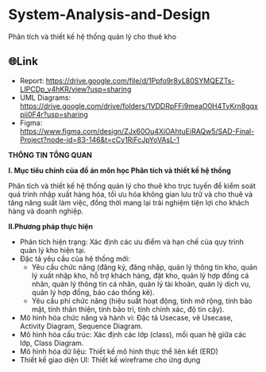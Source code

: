 # System-Analysis-and-Design
Phân tích và thiết kế hệ thống quản lý cho thuê kho

## 🌐Link
- Report: https://drive.google.com/file/d/1Ppfo9r8yL80SYMQEZTs-LIPCDp_v4hKR/view?usp=sharing
- UML Diagrams: https://drive.google.com/drive/folders/1VDDRpFFj9meaO0H4TyKrn8gqxpii0F4r?usp=sharing
- Figma: https://www.figma.com/design/ZJx60Ou4XiOAhtuEiRAQw5/SAD-Final-Project?node-id=83-146&t=cCy1RiFcJpYoVAsL-1

**THÔNG TIN TỔNG QUAN**

**I. Mục tiêu chính của đồ án môn học Phân tích và thiết kế hệ thống**

Phân tích và thiết kế hệ thống quản lý cho thuê kho trực tuyến để kiểm soát quá trình nhập xuất hàng hóa, tối ưu hóa không gian lưu trữ và cho thuê và tăng năng suất làm việc, đồng thời mang lại trải nghiệm tiện lợi cho khách hàng và doanh nghiệp.

**II.Phương pháp thực hiện**
- Phân tích hiện trạng: Xác định các ưu điểm và hạn chế của quy trình quản lý kho hiện tại.
- Đặc tả yêu cầu của hệ thống mới:
  + Yêu cầu chức năng (đăng ký, đăng nhập, quản lý thông tin kho, quản lý xuất nhập kho, hỗ trợ khách hàng, đặt kho, quản lý hợp đồng cá nhân, quản lý thông tin cá nhân, quản lý tài khoản, quản lý dịch vụ, quản lý hợp đồng, báo cáo thống kê).
  + Yêu cầu phi chức năng (hiệu suất hoạt động, tính mở rộng, tính bảo mật, tính thân thiện, tính bảo trì, tính chính xác, độ tin cậy).
- Mô hình hóa chức năng và hành vi: Đặc tả Usecase, vẽ Usecase, Activity Diagram, Sequence Diagram.
- Mô hình hóa cấu trúc: Xác định các lớp (class), mối quan hệ giữa các lớp, Class Diagram.
- Mô hình hóa dữ liệu: Thiết kế mô hình thực thể liên kết (ERD)
- Thiết kế giao diện UI: Thiết kế wireframe cho ứng dụng


